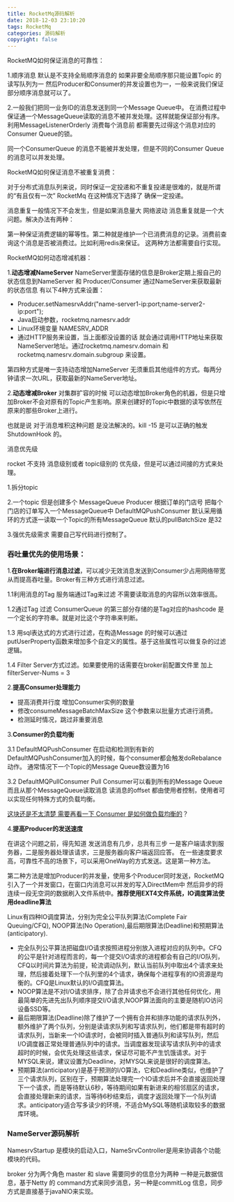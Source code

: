 ```yaml
---
title: RocketMq源码解析
date: 2018-12-03 23:10:20
tags: RocketMq
categories: 源码解析
copyright: false
---
```


RocketMQ如何保证消息的可靠性：

1.顺序消息 默认是不支持全局顺序消息的 如果非要全局顺序那只能设置Topic 的读写队列为一  然后Producer和Consumer的并发设置也为一，一般来说我们保证部分顺序消息就可以了。

2.一般我们把同一业务ID的消息发送到同一个Message Queue中。 在消费过程中 保证通一个MessageQueue读取的消息不被并发处理。这样就能保证部分有序。利用MessageListenerOrderly 消费每个消息前 都需要先过得这个消息对应的 Consumer Queue的锁。

同一个ConsumerQueue 的消息不能被并发处理，但是不同的Consumer Queue的消息可以并发处理。



RocketMQ如何保证消息不被重复消费：

对于分布式消息队列来说，同时保证一定投递和不重复投递是很难的，就是所谓的“有且仅有一次”  RocketMq 在这种情况下选择了 确保一定投递。

消息重复一般情况下不会发生，但是如果消息量大 网络波动  消息重复就是一个大问题。解决办法有两种：

第一种保证消费逻辑的幂等性。第二种就是维护一个已消费消息的记录。消费前查询这个消息是否被消费过。比如利用redis来保证。 这两种方法都需要自行实现。



RocketMQ如何动态增减机器：

1.**动态增减NameServer** NameServer里面存储的信息是Broker定期上报自己的状态信息到NameServer 和 Producer/Consumer 通过NameServer来获取最新的状态信息 有以下4种方式来设置：

- Producer.setNamesrvAddr("name-server1-ip:port;name-server2-ip:port");
- Java启动参数，rocketmq.namesrv.addr
- Linux环境变量 NAMESRV_ADDR
- 通过HTTP服务来设置，当上面都没设置的话 就会通过调用HTTP地址来获取NameServer地址。通过rocketmq.namesrv.domain 和 rocketmq.namesrv.domain.subgroup 来设置。

第四种方式是唯一支持动态增加NameServer 无须重启其他组件的方式。每两分钟请求一次URL，获取最新的NameServer地址。

2.**动态增减Broker** 对集群扩容的时候 可以动态增加Broker角色的机器，但是只增加Broker不会对原有的Topic产生影响。原来创建好的Topic中数据的读写依然在原来的那些Broker上进行。

也就是说  对于消息堆积这种问题 是没法解决的。kill -15  是可以正确的触发ShutdownHook 的。





消息优先级

rocket 不支持 消息级别或者 topic级别的 优先级，但是可以通过间接的方式来处理。

1.拆分topic

2.一个topic 但是创建多个 MessageQueue Producer 根据订单的门店号 把每个门店的订单写入一个MessageQueue中    DefaultMQPushConsumer 默认采用循环的方式逐一读取一个Topic的所有MessageQueue  默认的pullBatchSize 是32

3.强优先级需求 需要自己写代码进行控制了。



### 吞吐量优先的使用场景：

1.**在Broker端进行消息过滤**，可以减少无效消息发送到Consumer少占用网络带宽从而提高吞吐量。Broker有三种方式进行消息过滤。

1.1利用消息的Tag  服务端通过Tag来过滤 不需要读取消息的内容所以效率很高。

1.2通过Tag 过滤 ConsumerQueue 的第三部分存储的是Tag对应的hashcode 是一个定长的字符串。就是对比这个字符串来判断。

1.3 用sql表达式的方式进行过滤，在构造Message 的时候可以通过putUserProperty函数来增加多个自定义的属性。基于这些属性可以做复杂的过滤逻辑。

1.4 Filter Server方式过滤。如果要使用的话需要在broker前配置文件里 加上filterServer-Nums = 3 

2.**提高Consumer处理能力** 

- 提高消费并行度 增加Consumer实例的数量
- 修改consumeMessageBatchMaxSize 这个参数来以批量方式进行消费。
- 检测延时情况，跳过非重要消息

3.**Consumer的负载均衡**

3.1 DefaultMQPushConsumer 在启动和检测到有新的DefaultMQPushConsumer加入的时候，每个consumer都会触发doRebalance动作。 通常情况下一个Topic的Message Queue数设置为16 

3.2 DefaultMQPullConsumer Pull Consumer可以看到所有的Message Queue 而且从那个MessageQueue读取消息 读消息的offset 都由使用者控制，使用者可以实现任何特殊方式的负载均衡。

<u>这块还是不太清楚 需要再看一下  Consumer 是如何做负载均衡的</u>？

4.**提高Producer的发送速度**

在讲这个问题之前，得先知道 发送消息有几步，总共有三步 一是客户端请求到服务器，二是服务器处理该请求，三是服务器向客户端返回应答。 在一些速度要求高，可靠性不高的场景下，可以采用OneWay的方式发送。这是第一种方法。

第二种方法是增加Producer的并发量，使用多个Producer同时发送，RocketMQ引入了一个并发窗口，在窗口内消息可以并发的写入DirectMem中 然后异步的将连续一段无空洞的数据刷入文件系统中。**推荐使用EXT4文件系统，IO调度算法使用deadline算法**

Linux有四种IO调度算法，分别为完全公平队列算法(Complete Fair Queuing/CFQ), NOOP算法(No Operation),最后期限算法(Deadline)和预期算法(anticipatory).

- 完全队列公平算法把磁盘I/O请求按照进程分别放入进程对应的队列中。CFQ的公平是针对进程而言的，每一个提交I/O请求的进程都会有自己的I/O队列，CFQ以时间片算法为前提，轮流调动队列，默认当前队列中取出4个请求来处理，然后接着处理下一个队列里的4个请求，确保每个进程享有的IO资源是均衡的。CFQ是Linux默认的I/O调度算法。
- NOOP算法是不对I/O请求排序，除了合并请求也不会进行其他任何优化，用最简单的先进先出队列顺序提交I/O请求,NOOP算法面向的主要是随机IO访问设备SSD等。
- 最后期限算法(Deadline)除了维护了一个拥有合并和排序功能的请求队列外，额外维护了两个队列，分别是读请求队列和写请求队列，他们都是带有超时的请求队列，当新来一个IO请求时，会被同时插入普通队列和读写队列，然后I/O调度器正常处理普通队列中的请求。当调度器发现读写请求队列中的请求超时的时候，会优先处理这些请求，保证尽可能不产生饥饿请求。对于MYSQL来说，建议设置为Deadline，对MYSQL来说是很好的调度算法。
- 预期算法(anticipatory)是基于预测的I/O算法，它和Deadline类似，也维护了三个请求队列，区别在于，预期算法处理完一个IO请求后并不会直接返回处理下一个请求，而是等待默认6秒，等待期间如果有新进来的相邻扇区的请求，会直接处理新来的请求，当等待6秒结束后，调度才返回处理下一个队列请求。anticipatory适合写多读少的环境，不适合MySQL等随机读取较多的数据库环境。

### NameServer源码解析

NamesrvStartup 是模块的启动入口，NameSrvController是用来协调各个功能模块的代码。



broker 分为两个角色 master 和 slave 需要同步的信息分为两种 一种是元数据信息，基于Netty 的 command方式来同步消息，另一种是commitLog 信息，同步方式是直接基于javaNIO来实现。

